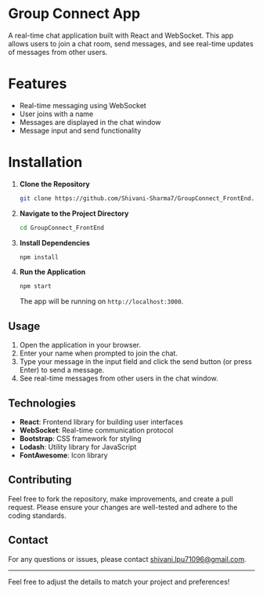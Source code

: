 # Group Connect App

A real-time chat application built with React and WebSocket. This app allows users to join a chat room, send messages, and see real-time updates of messages from other users.

# Features

- Real-time messaging using WebSocket
- User joins with a name
- Messages are displayed in the chat window
- Message input and send functionality

# Installation

1. **Clone the Repository**

   ```bash
   git clone https://github.com/Shivani-Sharma7/GroupConnect_FrontEnd.git
   ```

2. **Navigate to the Project Directory**

   ```bash
   cd GroupConnect_FrontEnd
   ```

3. **Install Dependencies**

   ```bash
   npm install
   ```

4. **Run the Application**

   ```bash
   npm start
   ```

   The app will be running on `http://localhost:3000`.

## Usage

1. Open the application in your browser.
2. Enter your name when prompted to join the chat.
3. Type your message in the input field and click the send button (or press Enter) to send a message.
4. See real-time messages from other users in the chat window.

## Technologies

- **React**: Frontend library for building user interfaces
- **WebSocket**: Real-time communication protocol
- **Bootstrap**: CSS framework for styling
- **Lodash**: Utility library for JavaScript
- **FontAwesome**: Icon library

## Contributing

Feel free to fork the repository, make improvements, and create a pull request. Please ensure your changes are well-tested and adhere to the coding standards.

## Contact

For any questions or issues, please contact [shivani.lpu71096@gmail.com](mailto:shivani.lpu71096@gmail.com).

---

Feel free to adjust the details to match your project and preferences!
